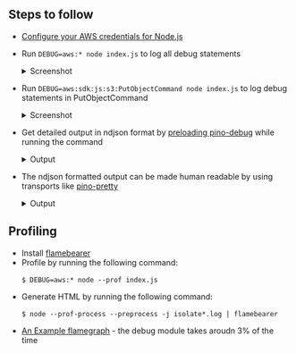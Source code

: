 ## Steps to follow

- [Configure your AWS credentials for Node.js](https://docs.aws.amazon.com/sdk-for-javascript/v2/developer-guide/setting-credentials-node.html)
- Run `DEBUG=aws:* node index.js` to log all debug statements

  <details>
  <summary>Screenshot</summary>

  <img src="./images/node-debug-aws.png" />

  </details>

- Run `DEBUG=aws:sdk:js:s3:PutObjectCommand node index.js` to log debug statements in PutObjectCommand

  <details>
  <summary>Screenshot</summary>

  <img src="./images/node-debug-aws-PutObjectCommand.png" />

  </details>

- Get detailed output in ndjson format by [preloading pino-debug](https://github.com/pinojs/pino-debug#preload) while running the command

  <details>
  <summary>Output</summary>

  ```console
  $ DEBUG=aws:* node -r pino-debug index.js
  {"level":20,"time":1586383788192,"pid":75682,"hostname":"186590ce2139","ns":"aws:sdk:js:s3:S3Client","region":"us-west-2","v":1}
  {"level":20,"time":1586383788194,"pid":75682,"hostname":"186590ce2139","ns":"aws:sdk:js:s3:CreateBucketCommand","Bucket":"test-bucket-5429254215","v":1}
  {"level":20,"time":1586383789133,"pid":75682,"hostname":"186590ce2139","ns":"aws:sdk:js:s3:HeadBucketCommand","Bucket":"test-bucket-5429254215","v":1}
  {"level":20,"time":1586383789284,"pid":75682,"hostname":"186590ce2139","ns":"aws:sdk:js:s3:PutObjectCommand","Bucket":"test-bucket-5429254215","Key":"test-object","Body":"000000","v":1}
  {"level":20,"time":1586383789333,"pid":75682,"hostname":"186590ce2139","ns":"aws:sdk:js:s3:ListObjectsCommand","Bucket":"test-bucket-5429254215","v":1}
  {"level":20,"time":1586383789444,"pid":75682,"hostname":"186590ce2139","ns":"aws:sdk:js:s3:DeleteObjectCommand","Bucket":"test-bucket-5429254215","Key":"test-object","v":1}
  {"level":20,"time":1586383789474,"pid":75682,"hostname":"186590ce2139","ns":"aws:sdk:js:s3:DeleteBucketCommand","Bucket":"test-bucket-5429254215","v":1}
  ```

  </details>

- The ndjson formatted output can be made human readable by using transports like [pino-pretty](https://www.npmjs.com/package/pino-pretty)

  <details>
  <summary>Output</summary>

  ```console
  $ DEBUG=aws:* node -r pino-debug index.js | pino-pretty -t
  [2020-04-08 22:09:58.137 +0000] DEBUG (75692 on 186590ce2139):
      ns: "aws:sdk:js:s3:S3Client"
      region: "us-west-2"
  [2020-04-08 22:09:58.139 +0000] DEBUG (75692 on 186590ce2139):
      ns: "aws:sdk:js:s3:CreateBucketCommand"
      Bucket: "test-bucket-5004196652"
  [2020-04-08 22:09:58.998 +0000] DEBUG (75692 on 186590ce2139):
      ns: "aws:sdk:js:s3:HeadBucketCommand"
      Bucket: "test-bucket-5004196652"
  [2020-04-08 22:09:59.097 +0000] DEBUG (75692 on 186590ce2139):
      ns: "aws:sdk:js:s3:PutObjectCommand"
      Bucket: "test-bucket-5004196652"
      Key: "test-object"
      Body: "000000"
  [2020-04-08 22:09:59.146 +0000] DEBUG (75692 on 186590ce2139):
      ns: "aws:sdk:js:s3:ListObjectsCommand"
      Bucket: "test-bucket-5004196652"
  [2020-04-08 22:09:59.260 +0000] DEBUG (75692 on 186590ce2139):
      ns: "aws:sdk:js:s3:DeleteObjectCommand"
      Bucket: "test-bucket-5004196652"
      Key: "test-object"
  [2020-04-08 22:09:59.291 +0000] DEBUG (75692 on 186590ce2139):
      ns: "aws:sdk:js:s3:DeleteBucketCommand"
      Bucket: "test-bucket-5004196652"
  ```

  </details>

## Profiling

- Install [flamebearer](https://www.npmjs.com/package/flamebearer)
- Profile by running the following command:
  ```console
  $ DEBUG=aws:* node --prof index.js
  ```
- Generate HTML by running the following command:
  ```console
  $ node --prof-process --preprocess -j isolate*.log | flamebearer
  ```
- [An Example flamegraph](./flamegraph.html) - the debug module takes aroudn 3% of the time
